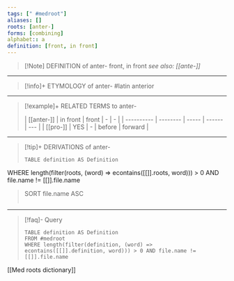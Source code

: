```yaml
---
tags: [" #medroot"]
aliases: []
roots: [anter-]
forms: [combining]
alphabet:: a
definition: [front, in front]
---
```

>[!Note] DEFINITION of anter-
>front, in front
>*see also: [[ante-]]*
_____
>[!info]+ ETYMOLOGY of anter-
>#latin anterior
_____
>[!example]+ RELATED TERMS to anter-
>
>| [[anter-]] | in front | front | -      | -   |
| ---------- | -------- | ----- | ------ | --- |
| [[pro-]]   | YES      | -     | before | forward    |
_____
>[!tip]+ DERIVATIONS of anter-
>```dataview
>TABLE definition AS Definition 
WHERE length(filter(roots, (word) => econtains([[]].roots, word))) > 0 AND file.name != [[]].file.name
>SORT file.name ASC
>```
_____
>[!faq]- Query
>
>```dataview
>TABLE definition AS Definition
>FROM #medroot
>WHERE length(filter(definition, (word) => econtains([[]].definition, word))) > 0 AND file.name != [[]].file.name
>```

[[Med roots dictionary]]